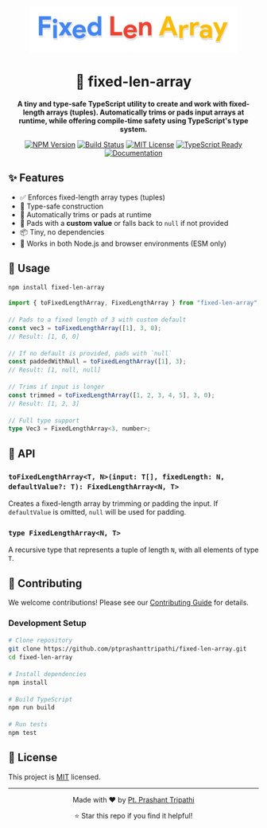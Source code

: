 <div align="center">
  <img src="https://raw.githubusercontent.com/PtPrashantTripathi/fixed-len-array/main/logo/fixed_len_array.png" alt="📐 fixed-len-array" width="420"/>

  <h1>📐 fixed-len-array</h1>

  <p>
    <strong>A tiny and type-safe TypeScript utility to create and work with fixed-length arrays (tuples). Automatically trims or pads input arrays at runtime, while offering compile-time safety using TypeScript's type system.</strong>
  </p>

  <p>
    <a href="https://www.npmjs.com/package/fixed-len-array"><img src="https://img.shields.io/npm/v/fixed-len-array.svg" alt="NPM Version"/></a>
    <a href="https://github.com/PtPrashantTripathi/fixed-len-array/actions/workflows/npm-publish.yml"><img src="https://github.com/PtPrashantTripathi/fixed-len-array/actions/workflows/npm-publish.yml/badge.svg" alt="Build Status"/></a>
    <a href="https://github.com/ptprashanttripathi/fixed-len-array/blob/main/LICENSE"><img src="https://img.shields.io/npm/l/fixed-len-array.svg" alt="MIT License"/></a>
    <a href="https://www.typescriptlang.org/"><img src="https://img.shields.io/badge/TypeScript-Ready-blue.svg" alt="TypeScript Ready"/></a>
    <a href="https://github.com/ptprashanttripathi/fixed-len-array/blob/main/docs"><img src="https://img.shields.io/badge/docs-available-brightgreen.svg" alt="Documentation"/></a>
  </p>
</div>

## ✨ Features

- ✅ Enforces fixed-length array types (tuples)
- 🧠 Type-safe construction
- 🔧 Automatically trims or pads at runtime
- 🔄 Pads with a **custom value** or falls back to `null` if not provided
- 📦 Tiny, no dependencies
- 🔁 Works in both Node.js and browser environments (ESM only)

## 🚀 Usage

```sh
npm install fixed-len-array
```

```ts
import { toFixedLengthArray, FixedLengthArray } from "fixed-len-array";

// Pads to a fixed length of 3 with custom default
const vec3 = toFixedLengthArray([1], 3, 0);
// Result: [1, 0, 0]

// If no default is provided, pads with `null`
const paddedWithNull = toFixedLengthArray([1], 3);
// Result: [1, null, null]

// Trims if input is longer
const trimmed = toFixedLengthArray([1, 2, 3, 4, 5], 3, 0);
// Result: [1, 2, 3]

// Full type support
type Vec3 = FixedLengthArray<3, number>;
```

## 🧪 API

### `toFixedLengthArray<T, N>(input: T[], fixedLength: N, defaultValue?: T): FixedLengthArray<N, T>`

Creates a fixed-length array by trimming or padding the input. If `defaultValue`
is omitted, `null` will be used for padding.

### `type FixedLengthArray<N, T>`

A recursive type that represents a tuple of length `N`, with all elements of
type `T`.

## 🤝 Contributing

We welcome contributions! Please see our [Contributing Guide](CONTRIBUTING.md)
for details.

### Development Setup

```bash
# Clone repository
git clone https://github.com/ptprashanttripathi/fixed-len-array.git
cd fixed-len-array

# Install dependencies
npm install

# Build TypeScript
npm run build

# Run tests
npm test
```

## 📄 License

This project is [MIT](LICENSE) licensed.

---

<div align="center">
<p>Made with ❤️ by <a href="https://github.com/ptprashanttripathi">Pt. Prashant Tripathi</a></p>
<p>⭐ Star this repo if you find it helpful!</p>
</div>
